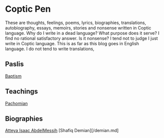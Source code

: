 # Coptic Pen
These are thoughts, feelings, poems, lyrics, biographies, translations, autobiography, essays, memoirs, stories and nonsense written in Coptic language. Why do I write in a dead language? What purpose does it serve? I find no rational satisfactory answer. Is it nonsense? I tend not to judge I just write in Coptic language. This is as far as this blog goes in English language. I do not tend to write translations,

## Paslis
[Baptism](/baptism-psali.md)

## Teachings
[Pachomian](/pachomian.md)

## Biographies
[Atteya Isaac AbdelMessih](/isaac.md)
[Shafiq Demian][/demian.md]
